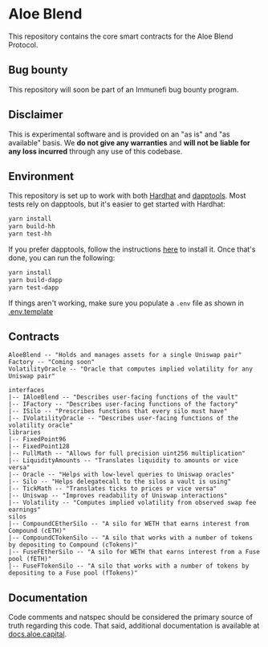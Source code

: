 # Aloe Blend

This repository contains the core smart contracts for the Aloe Blend Protocol.

## Bug bounty

This repository will soon be part of an Immunefi bug bounty program.

## Disclaimer

This is experimental software and is provided on an "as is" and "as available" basis. We **do not give any warranties** and **will not be liable for any loss incurred** through any use of this codebase.

## Environment

This repository is set up to work with both [Hardhat](https://hardhat.org/) and [dapptools](https://dapp.tools/).
Most tests rely on dapptools, but it's easier to get started with Hardhat:

```bash
yarn install
yarn build-hh
yarn test-hh
```

If you prefer dapptools, follow the instructions [here](https://github.com/dapphub/dapptools#installation) to
install it. Once that's done, you can run the following:

```bash
yarn install
yarn build-dapp
yarn test-dapp
```

If things aren't working, make sure you populate a `.env` file as shown in [.env.template](.env.template)

## Contracts

```
AloeBlend -- "Holds and manages assets for a single Uniswap pair"
Factory -- "Coming soon"
VolatilityOracle -- "Oracle that computes implied volatility for any Uniswap pair"

interfaces
|-- IAloeBlend -- "Describes user-facing functions of the vault"
|-- IFactory -- "Describes user-facing functions of the factory"
|-- ISilo -- "Prescribes functions that every silo must have"
|-- IVolatilityOracle -- "Describes user-facing functions of the volatility oracle"
libraries
|-- FixedPoint96
|-- FixedPoint128
|-- FullMath -- "Allows for full precision uint256 multiplication"
|-- LiquidityAmounts -- "Translates liquidity to amounts or vice versa"
|-- Oracle -- "Helps with low-level queries to Uniswap oracles"
|-- Silo -- "Helps delegatecall to the silos a vault is using"
|-- TickMath -- "Translates ticks to prices or vice versa"
|-- Uniswap -- "Improves readability of Uniswap interactions"
|-- Volatility -- "Computes implied volatility from observed swap fee earnings"
silos
|-- CompoundCEtherSilo -- "A silo for WETH that earns interest from Compound (cETH)"
|-- CompoundCTokenSilo -- "A silo that works with a number of tokens by depositing to Compound (cTokens)"
|-- FuseFEtherSilo -- "A silo for WETH that earns interest from a Fuse pool (fETH)"
|-- FuseFTokenSilo -- "A silo that works with a number of tokens by depositing to a Fuse pool (fTokens)"
```

## Documentation

Code comments and natspec should be considered the primary source of truth regarding this code. That said,
additional documentation is available at [docs.aloe.capital](https://docs.aloe.capital).
